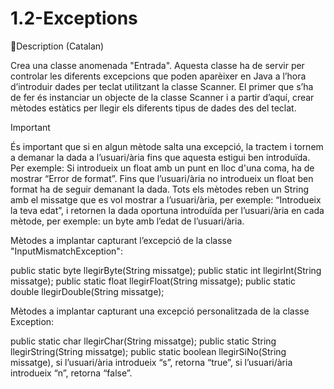 # 1.2-Exceptions

📄Description (Catalan)

Crea una classe anomenada "Entrada". Aquesta classe ha de servir per controlar les diferents excepcions que poden aparèixer en Java a l’hora d’introduir dades per teclat utilitzant la classe Scanner.
El primer que s’ha de fer és instanciar un objecte de la classe Scanner i a partir d’aquí, crear mètodes estàtics per llegir els diferents tipus de dades des del teclat. 

 Important

És important que si en algun mètode salta una excepció, la tractem i tornem a demanar la dada a l’usuari/ària fins que aquesta estigui ben introduïda. Per exemple: Si introdueix un float amb un punt en lloc d'una coma, ha de mostrar “Error de format”. Fins que l’usuari/ària no introdueix un float ben format ha de seguir demanant la dada.
Tots els mètodes reben un String amb el missatge que es vol mostrar a l’usuari/ària, per exemple: “Introdueix la teva edat”, i retornen la dada oportuna introduïda per l’usuari/ària en cada mètode, per exemple: un byte amb l’edat de l’usuari/ària.

Mètodes a implantar capturant l’excepció de la classe "InputMismatchException":

public static byte llegirByte(String missatge);
public static int llegirInt(String missatge);
public static float llegirFloat(String missatge);
public static double llegirDouble(String missatge);

Mètodes a implantar capturant una excepció personalitzada de la classe Exception:

public static char llegirChar(String missatge);
public static String llegirString(String missatge);
public static boolean llegirSiNo(String missatge), si l’usuari/ària introdueix “s”, retorna “true”, si l’usuari/ària introdueix “n”, retorna “false”.
